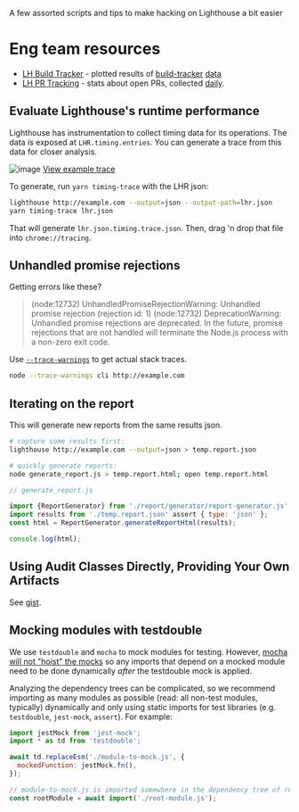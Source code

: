 A few assorted scripts and tips to make hacking on Lighthouse a bit easier

# Eng team resources

* [LH Build Tracker](https://lh-build-tracker.herokuapp.com/builds/limit/100) - plotted results of [build-tracker](../build-tracker.config.js) [data](../.github/workflows/ci.yml#:~:text=buildtracker)
* [LH PR Tracking](https://paulirish.github.io/lh-pr-tracking/) - stats about open PRs, collected [daily](https://github.com/paulirish/lh-pr-tracking/blob/master/.github/workflows/update-stats.yml).

## Evaluate Lighthouse's runtime performance

Lighthouse has instrumentation to collect timing data for its operations. The data is exposed at `LHR.timing.entries`.  You can generate a trace from this data for closer analysis.

![image](https://user-images.githubusercontent.com/39191/47525915-3c477000-d853-11e8-90a2-27036f93e682.png)
[View example trace](https://ahead-daughter.surge.sh/paulirish.json.timing.trace.html)

To generate, run `yarn timing-trace` with the LHR json:
```sh
lighthouse http://example.com --output=json --output-path=lhr.json
yarn timing-trace lhr.json
```

That will generate `lhr.json.timing.trace.json`. Then, drag 'n drop that file into `chrome://tracing`.

## Unhandled promise rejections

Getting errors like these?

> (node:12732) UnhandledPromiseRejectionWarning: Unhandled promise rejection (rejection id: 1)
> (node:12732) DeprecationWarning: Unhandled promise rejections are deprecated. In the future, promise rejections that are not handled will terminate the Node.js process with a non-zero exit code.

Use [`--trace-warnings`](https://medium.com/@jasnell/introducing-process-warnings-in-node-v6-3096700537ee) to get actual stack traces.

```sh
node --trace-warnings cli http://example.com
```

## Iterating on the report

This will generate new reports from the same results json.

```sh
# capture some results first:
lighthouse http://example.com --output=json > temp.report.json

# quickly generate reports:
node generate_report.js > temp.report.html; open temp.report.html
```
```js
// generate_report.js

import {ReportGenerator} from './report/generator/report-generator.js';
import results from './temp.report.json' assert { type: 'json' };
const html = ReportGenerator.generateReportHtml(results);

console.log(html);
```

## Using Audit Classes Directly, Providing Your Own Artifacts

See [gist](https://gist.github.com/connorjclark/d4555ad90ae5b5ecf793ad2d46ca52db).

## Mocking modules with testdouble

We use `testdouble` and `mocha` to mock modules for testing. However, [mocha will not "hoist" the mocks](https://jestjs.io/docs/ecmascript-modules#module-mocking-in-esm) so any imports that depend on a mocked module need to be done dynamically *after* the testdouble mock is applied.

Analyzing the dependency trees can be complicated, so we recommend importing as many modules as possible (read: all non-test modules, typically) dynamically and only using static imports for test libraries (e.g. `testdouble`, `jest-mock`, `assert`). For example:

```js
import jestMock from 'jest-mock';
import * as td from 'testdouble';

await td.replaceEsm('./module-to-mock.js', {
  mockedFunction: jestMock.fn(),
});

// module-to-mock.js is imported somewhere in the dependency tree of root-module.js
const rootModule = await import('./root-module.js');
```
